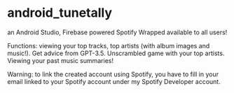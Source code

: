 # android_tunetally
an Android Studio, Firebase powered Spotify Wrapped available to all users!

Functions: viewing your top tracks, top artists (with album images and music!). Get advice from GPT-3.5. Unscrambled game with your top artists. Viewing your past music summaries!

Warning: to link the created account using Spotify, you have to fill in your email linked to your Spotify account under my Spotify Developer account.
